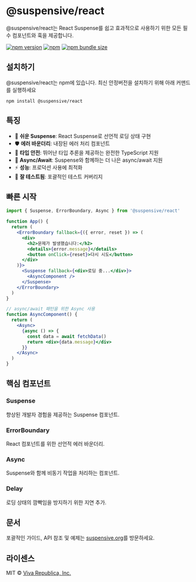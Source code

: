 # @suspensive/react

@suspensive/react는 React Suspense를 쉽고 효과적으로 사용하기 위한 모든 필수 컴포넌트와 훅을 제공합니다.

[![npm version](https://img.shields.io/npm/v/@suspensive/react?color=000&labelColor=000&logo=npm&label=)](https://www.npmjs.com/package/@suspensive/react)
[![npm](https://img.shields.io/npm/dm/@suspensive/react?color=000&labelColor=000)](https://www.npmjs.com/package/@suspensive/react)
[![npm bundle size](https://img.shields.io/bundlephobia/minzip/@suspensive/react?color=000&labelColor=000)](https://www.npmjs.com/package/@suspensive/react)

## 설치하기

@suspensive/react는 npm에 있습니다. 최신 안정버전을 설치하기 위해 아래 커맨드를 실행하세요

```shell npm2yarn
npm install @suspensive/react
```

## 특징

- 🚀 **쉬운 Suspense**: React Suspense로 선언적 로딩 상태 구현
- 🛡️ **에러 바운더리**: 내장된 에러 처리 컴포넌트
- 🎯 **타입 안전**: 뛰어난 타입 추론을 제공하는 완전한 TypeScript 지원
- 🔄 **Async/Await**: Suspense와 함께하는 더 나은 async/await 지원
- ⚡ **성능**: 프로덕션 사용에 최적화
- 🧪 **잘 테스트됨**: 포괄적인 테스트 커버리지

## 빠른 시작

```jsx
import { Suspense, ErrorBoundary, Async } from '@suspensive/react'

function App() {
  return (
    <ErrorBoundary fallback={({ error, reset }) => (
      <div>
        <h2>문제가 발생했습니다:</h2>
        <details>{error.message}</details>
        <button onClick={reset}>다시 시도</button>
      </div>
    )}>
      <Suspense fallback={<div>로딩 중...</div>}>
        <AsyncComponent />
      </Suspense>
    </ErrorBoundary>
  )
}

// async/await 패턴을 위한 Async 사용
function AsyncComponent() {
  return (
    <Async>
      {async () => {
        const data = await fetchData()
        return <div>{data.message}</div>
      }}
    </Async>
  )
}
```

## 핵심 컴포넌트

### Suspense
향상된 개발자 경험을 제공하는 Suspense 컴포넌트.

### ErrorBoundary
React 컴포넌트를 위한 선언적 에러 바운더리.

### Async
Suspense와 함께 비동기 작업을 처리하는 컴포넌트.

### Delay
로딩 상태의 깜빡임을 방지하기 위한 지연 추가.

## 문서

포괄적인 가이드, API 참조 및 예제는 [suspensive.org](https://suspensive.org)를 방문하세요.

## 라이센스

MIT © [Viva Republica, Inc.](https://github.com/toss/suspensive/blob/main/LICENSE)
